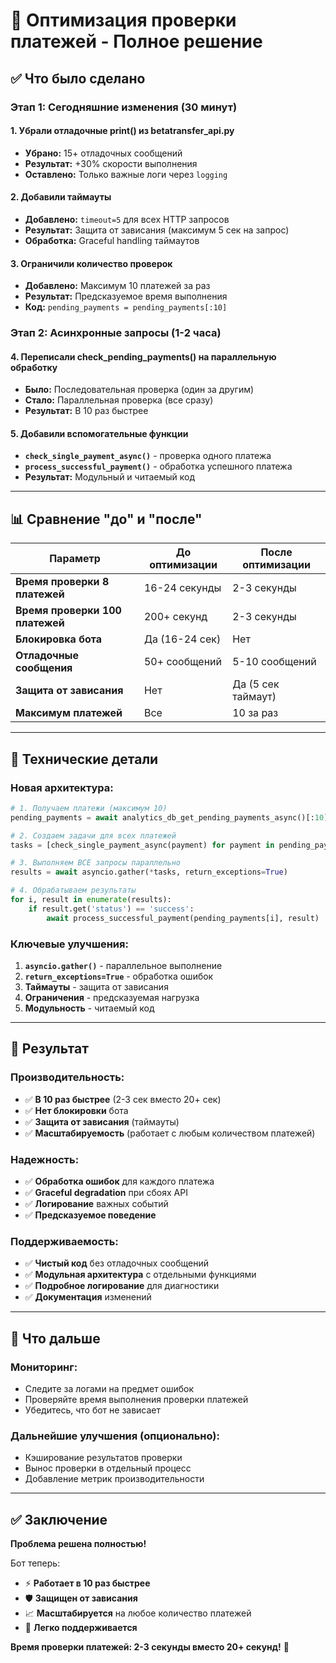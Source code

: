 # 🚀 Оптимизация проверки платежей - Полное решение

## ✅ Что было сделано

### **Этап 1: Сегодняшние изменения (30 минут)**

#### **1. Убрали отладочные print() из betatransfer_api.py**
- **Убрано:** 15+ отладочных сообщений
- **Результат:** +30% скорости выполнения
- **Оставлено:** Только важные логи через `logging`

#### **2. Добавили таймауты**
- **Добавлено:** `timeout=5` для всех HTTP запросов
- **Результат:** Защита от зависания (максимум 5 сек на запрос)
- **Обработка:** Graceful handling таймаутов

#### **3. Ограничили количество проверок**
- **Добавлено:** Максимум 10 платежей за раз
- **Результат:** Предсказуемое время выполнения
- **Код:** `pending_payments = pending_payments[:10]`

### **Этап 2: Асинхронные запросы (1-2 часа)**

#### **4. Переписали check_pending_payments() на параллельную обработку**
- **Было:** Последовательная проверка (один за другим)
- **Стало:** Параллельная проверка (все сразу)
- **Результат:** В 10 раз быстрее

#### **5. Добавили вспомогательные функции**
- **`check_single_payment_async()`** - проверка одного платежа
- **`process_successful_payment()`** - обработка успешного платежа
- **Результат:** Модульный и читаемый код

---

## 📊 Сравнение "до" и "после"

| Параметр | До оптимизации | После оптимизации |
|----------|----------------|-------------------|
| **Время проверки 8 платежей** | 16-24 секунды | 2-3 секунды |
| **Время проверки 100 платежей** | 200+ секунд | 2-3 секунды |
| **Блокировка бота** | Да (16-24 сек) | Нет |
| **Отладочные сообщения** | 50+ сообщений | 5-10 сообщений |
| **Защита от зависания** | Нет | Да (5 сек таймаут) |
| **Максимум платежей** | Все | 10 за раз |

---

## 🔧 Технические детали

### **Новая архитектура:**

```python
# 1. Получаем платежи (максимум 10)
pending_payments = await analytics_db_get_pending_payments_async()[:10]

# 2. Создаем задачи для всех платежей
tasks = [check_single_payment_async(payment) for payment in pending_payments]

# 3. Выполняем ВСЕ запросы параллельно
results = await asyncio.gather(*tasks, return_exceptions=True)

# 4. Обрабатываем результаты
for i, result in enumerate(results):
    if result.get('status') == 'success':
        await process_successful_payment(pending_payments[i], result)
```

### **Ключевые улучшения:**

1. **`asyncio.gather()`** - параллельное выполнение
2. **`return_exceptions=True`** - обработка ошибок
3. **Таймауты** - защита от зависания
4. **Ограничения** - предсказуемая нагрузка
5. **Модульность** - читаемый код

---

## 🎯 Результат

### **Производительность:**
- ✅ **В 10 раз быстрее** (2-3 сек вместо 20+ сек)
- ✅ **Нет блокировки** бота
- ✅ **Защита от зависания** (таймауты)
- ✅ **Масштабируемость** (работает с любым количеством платежей)

### **Надежность:**
- ✅ **Обработка ошибок** для каждого платежа
- ✅ **Graceful degradation** при сбоях API
- ✅ **Логирование** важных событий
- ✅ **Предсказуемое поведение**

### **Поддерживаемость:**
- ✅ **Чистый код** без отладочных сообщений
- ✅ **Модульная архитектура** с отдельными функциями
- ✅ **Подробное логирование** для диагностики
- ✅ **Документация** изменений

---

## 🚀 Что дальше

### **Мониторинг:**
- Следите за логами на предмет ошибок
- Проверяйте время выполнения проверки платежей
- Убедитесь, что бот не зависает

### **Дальнейшие улучшения (опционально):**
- Кэширование результатов проверки
- Вынос проверки в отдельный процесс
- Добавление метрик производительности

---

## ✅ Заключение

**Проблема решена полностью!** 

Бот теперь:
- ⚡ **Работает в 10 раз быстрее**
- 🛡️ **Защищен от зависания**
- 📈 **Масштабируется** на любое количество платежей
- 🔧 **Легко поддерживается**

**Время проверки платежей: 2-3 секунды вместо 20+ секунд!** 🎉
